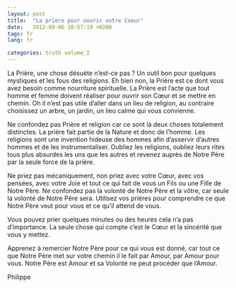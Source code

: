 ```yaml
---
layout: post
title:  "La prière pour ouvrir votre Coeur"
date:   2012-09-06 10:57:19 +0200
tags: fr
lang: fr

categories: truth volume_I
---
```

La Prière, une chose désuète n’est-ce pas ? Un outil bon pour quelques mystiques et les fous des religions. Eh bien non, la Prière est ce dont vous avez besoin comme nourriture spirituelle. La Prière est l’acte que tout homme et femme doivent réaliser pour ouvrir son Cœur et se mettre en chemin. Oh il n’est pas utile d’aller dans un lieu de religion, au contraire choisissez un arbre, un jardin, un lieu calme qui vous convienne.

Ne confondez pas Prière et religion car ce sont là deux choses totalement distinctes. La prière fait partie de la Nature et donc de l’homme. Les religions sont une invention hideuse des hommes afin d’asservir d’autres hommes et de les instrumentaliser. Oubliez les religions, oubliez leurs rites tous plus absurdes les uns que les autres et revenez auprès de Notre Père par la seule force de la prière.

Ne priez pas mécaniquement, non priez avec votre Cœur, avec vos pensées, avec votre Joie et tout ce qui fait de vous un Fils ou une Fille de Notre Père.
Ne confondez pas la volonté de Notre Père et la vôtre, car seule la volonté de Notre Père sera. Utilisez vos prières pour comprendre ce que Notre Père veut pour vous et ce qu’il attend de vous.

Vous pouvez prier quelques minutes ou des heures cela n’a pas d’importance. La seule chose qui compte c’est le Cœur et la sincérité que vous y mettez.

Apprenez à remercier Notre Père pour ce qui vous est donné, car tout ce que Notre Père met sur votre chemin il le fait par Amour, par Amour pour vous. Notre Père est Amour et sa Volonté ne peut procéder que l’Amour.

Philippe

<!-- 
Ce(tte) œuvre est mise à disposition selon les termes de la Licence Creative Commons Attribution - Pas d’Utilisation Commerciale 4.0 International.
-->